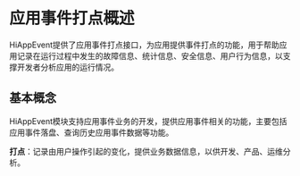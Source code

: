 # 应用事件打点概述

HiAppEvent提供了应用事件打点接口，为应用提供事件打点的功能，用于帮助应用记录在运行过程中发生的故障信息、统计信息、安全信息、用户行为信息，以支撑开发者分析应用的运行情况。

## 基本概念

HiAppEvent模块支持应用事件业务的开发，提供应用事件相关的功能，主要包括应用事件落盘、查询历史应用事件数据等功能。

**打点**：记录由用户操作引起的变化，提供业务数据信息，以供开发、产品、运维分析。